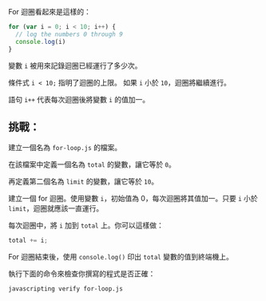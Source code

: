 For 迴圈看起來是這樣的：

```js
for (var i = 0; i < 10; i++) {
  // log the numbers 0 through 9
  console.log(i)
}
```

變數 `i` 被用來記錄迴圈已經運行了多少次。

條件式 `i < 10;` 指明了迴圈的上限。
如果 `i` 小於 `10`，迴圈將繼續進行。

語句 `i++` 代表每次迴圈後將變數 `i` 的值加一。

## 挑戰：

建立一個名為 `for-loop.js` 的檔案。

在該檔案中定義一個名為 `total` 的變數，讓它等於 `0`。

再定義第二個名為 `limit` 的變數，讓它等於 `10`。

建立一個 for 迴圈。使用變數 `i`，初始值為 0，每次迴圈將其值加一。只要 `i` 小於 `limit`，迴圈就應該一直運行。

每次迴圈中，將 `i` 加到 `total` 上。你可以這樣做：

```js
total += i;
```

For 迴圈結束後，使用 `console.log()` 印出 `total` 變數的值到終端機上。

執行下面的命令來檢查你撰寫的程式是否正確：

```bash
javascripting verify for-loop.js
```
